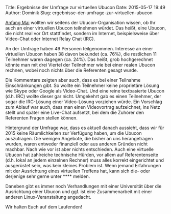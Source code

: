 Title: Ergebnisse der Umfrage zur virtuellen Ubucon
Date: 2015-05-17 19:49
Author: Dominik
Slug: ergebnisse-der-umfrage-zur-virtuellen-ubucon

[Anfang Mai](http://ubucon.de/2015/virtuelle-ubucon-2015) wollten wir
seitens der Ubucon-Organisation wissen, ob Ihr auch an einer virtuellen
Ubucon teilnehmen würdet. Das heißt, eine Ubucon, die nicht real vor Ort
stattfindet, sondern im Internet, beispielsweise über Video-Chat oder
Internet Relay Chat (IRC).

</p>
An der Umfrage haben 49 Personen teilgenommen. Interesse an einer
virtuellen Ubucon haben 38 davon bekundet (ca. 76%), die restlichen 11
Teilnehmer waren dagegen (ca. 24%). Das heißt, grob hochgerechnet könnte
man mit drei Viertel der Teilnehmer wie bei einer realen Ubucon rechnen,
wobei noch nichts über die Referenten gesagt wurde.

</p>
Die Kommentare zeigten aber auch, dass es bei einer Teilnahme
Einschränkungen gibt. So wollte ein Teilnehmer keine proprietäre Lösung
wie Skype oder Google als Video-Chat. Und eine reine textbasierte Ubucon
(d.h. IRC) wollte dieser gar nicht. Umgekehrt gab es einen Teilnehmer,
der sogar die IRC-Lösung einer Video-Lösung vorziehen würde. Ein
Vorschlag zum Ablauf war auch, dass man einen Videovortrag aufzeichnet,
ins Netz stellt und später eine Live-Chat aufsetzt, bei dem die Zuhörer
den Referenten Fragen stellen können.

</p>
Hintergrund der Umfrage war, dass es aktuell danach aussieht, dass wir
für 2015 keine Räumlichkeiten zur Verfügung haben, um die Ubucon
auszutragen. Die wenigen Angebote, die bisher an uns herangetragen
wurden, waren entweder finanziell oder aus anderen Gründen nicht
machbar. Nach wie vor ist aber nichts entschieden. Auch eine virtuelle
Ubucon hat zahlreiche technische Hürden, vor allem auf Referentenseite
(d.h. lokal an jedem einzelnen Rechner) muss alles korrekt eingerichtet
und ausgerüstet sein, was kein kleines Problem ist. Wenn jemand
Erfahrungen mit der Ausrichtung eines virtuellen Treffens hat, kann sich
die- oder derjenige sehr gerne unter **<team@ubucon.de>** melden.

</p>
Daneben gibt es immer noch Verhandlungen mit einer Universität über die
Ausrichtung einer Ubucon und ggf. ist eine Zusammenarbeit mit einer
anderen Linux-Veranstaltung angedacht.

</p>
Wir halten Euch auf dem Laufenden!

</p>

